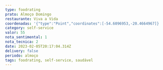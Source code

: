 ```yaml
---
type: foodrating
prato: Almoço Domingo
restaurante: Viva a Vida
coordenadas: '{"type":"Point","coordinates":[-54.6096953,-20.4664967]}'
category: self-service
valor: 55
nota_sentimental: 1
nota_tecnica: 2
date: 2023-02-05T20:17:04.314Z
delivery: false
periodo: almoço
tags: foodrating, self-service, saudável
---
```

